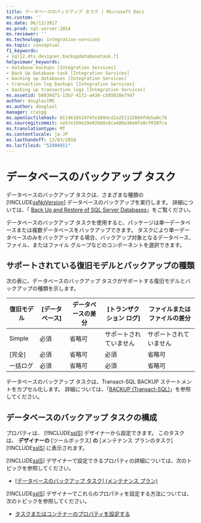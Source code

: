 ```yaml
---
title: データベースのバックアップ タスク | Microsoft Docs
ms.custom: ''
ms.date: 06/13/2017
ms.prod: sql-server-2014
ms.reviewer: ''
ms.technology: integration-services
ms.topic: conceptual
f1_keywords:
- sql12.dts.designer.backupdatabasetask.f1
helpviewer_keywords:
- database backups [Integration Services]
- Back Up Database task [Integration Services]
- backing up databases [Integration Services]
- transaction log backups [Integration Services]
- backing up transaction logs [Integration Services]
ms.assetid: b8839d71-13b7-41f2-a434-cb95020e79d7
author: douglaslMS
ms.author: douglasl
manager: craigg
ms.openlocfilehash: 0114616524f4fe169dcd2a251132684fde5a0c76
ms.sourcegitcommit: ceb7e1b9e29e02bb0c6ca400a36e0fa9cf010fca
ms.translationtype: MT
ms.contentlocale: ja-JP
ms.lasthandoff: 12/03/2018
ms.locfileid: "52804911"
---
```

# <a name="back-up-database-task"></a>データベースのバックアップ タスク
  データベースのバックアップ タスクは、さまざまな種類の [!INCLUDE[ssNoVersion](../../includes/ssnoversion-md.md)] データベースのバックアップを実行します。 詳細については、「 [Back Up and Restore of SQL Server Databases](../../relational-databases/backup-restore/back-up-and-restore-of-sql-server-databases.md)」をご覧ください。  
  
 データベースのバックアップ タスクを使用すると、パッケージは単一データベースまたは複数データベースをバックアップできます。 タスクにより単一データベースのみをバックアップする場合、バックアップ対象となるデータベース、ファイル、またはファイル グループなどのコンポーネントを選択できます。  
  
## <a name="supported-recover-models-and-backup-types"></a>サポートされている復旧モデルとバックアップの種類  
 次の表に、データベースのバックアップ タスクがサポートする復旧モデルとバックアップの種類を示します。  
  
|復旧モデル|[データベース]|データベースの差分|[トランザクション ログ]|ファイルまたはファイルの差分|  
|--------------------|--------------|---------------------------|---------------------|-------------------------------|  
|Simple|必須|省略可|サポートされていません|サポートされていません|  
|[完全]|必須|省略可|必須|省略可|  
|一括ログ|必須|省略可|必須|省略可|  
  
 データベースのバックアップ タスクは、Transact-SQL BACKUP ステートメントをカプセル化します。 詳細については、「[BACKUP &#40;Transact-SQL&#41;](/sql/t-sql/statements/backup-transact-sql)」を参照してください。  
  
## <a name="configuration-of-the-back-up-database-task"></a>データベースのバックアップ タスクの構成  
 プロパティは、 [!INCLUDE[ssIS](../../../includes/ssis-md.md)] デザイナーから設定できます。 このタスクは、 **デザイナーの** [ツールボックス] **の** [メンテナンス プランのタスク] [!INCLUDE[ssIS](../../../includes/ssis-md.md)] に表示されます。  
  
 [!INCLUDE[ssIS](../../../includes/ssis-md.md)] デザイナーで設定できるプロパティの詳細については、次のトピックを参照してください。  
  
-   [[データベースのバックアップ タスク] &#40;メンテナンス プラン&#41;](../../relational-databases/maintenance-plans/options-in-the-back-up-database-task-for-maintenance-plan.md)  
  
 [!INCLUDE[ssIS](../../../includes/ssis-md.md)] デザイナーでこれらのプロパティを設定する方法については、次のトピックを参照してください。  
  
-   [タスクまたはコンテナーのプロパティを設定する](../set-the-properties-of-a-task-or-container.md)  
  
  
